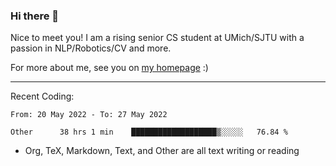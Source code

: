 ### Hi there 👋

Nice to meet you! I am a rising senior CS student at UMich/SJTU with a passion in NLP/Robotics/CV and more. 

For more about me, see you on [my homepage](https://jiayipan.me) :)

---

Recent Coding:
<!--START_SECTION:waka-->

```text
From: 20 May 2022 - To: 27 May 2022

Other      38 hrs 1 min    ███████████████████▒░░░░░   76.84 %
```

<!--END_SECTION:waka-->
- Org, TeX, Markdown, Text, and Other are all text writing or reading

